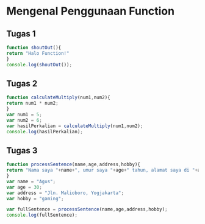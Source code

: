 # Mengenal Penggunaan Function

## Tugas 1
```javascript
function shoutOut(){
return "Halo Function!"
}
console.log(shoutOut());
```

## Tugas 2
```javascript
function calculateMultiply(num1,num2){
return num1 * num2;
}
var num1 = 5;
var num2 = 6;
var hasilPerkalian = calculateMultiply(num1,num2);
console.log(hasilPerkalian);
```

## Tugas 3
```javascript
function processSentence(name,age,address,hobby){
return "Nama saya "+name+", umur saya "+age+" tahun, alamat saya di "+address+", dan saya punya hobby yaitu "+hobby+"!";
}
var name = "Agus";
var age = 30;
var address = "Jln. Malioboro, Yogjakarta";
var hobby = "gaming";

var fullSentence = processSentence(name,age,address,hobby);
console.log(fullSentence);
```
